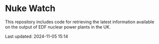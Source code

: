 # Nuke Watch

This repository includes code for retrieving the latest information available on the output of EDF nuclear power plants in the UK.

Last updated: 2024-11-05 15:14